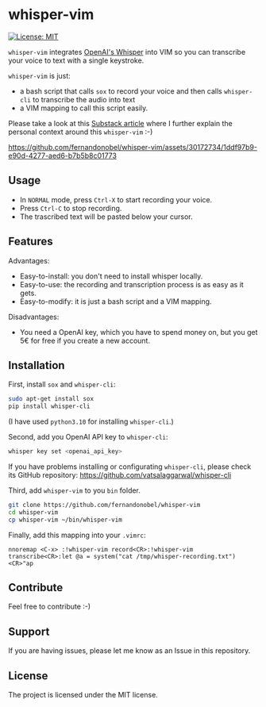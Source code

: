 # whisper-vim
[![License: MIT](https://img.shields.io/badge/License-MIT-green.svg)](https://opensource.org/licenses/MIT)

`whisper-vim` integrates [OpenAI's Whisper](https://openai.com/research/whisper) into VIM so you can transcribe your voice to text with a single keystroke.

`whisper-vim` is just:

* a bash script that calls `sox` to record your voice and then calls `whisper-cli` to transcribe the audio into text
* a VIM mapping to call this script easily. 

Please take a look at this [Substack article](https://eljardindegestalt.substack.com/p/por-que-un-1-de-caos-es-deseable) where I further explain the personal context around this `whisper-vim` :-)

https://github.com/fernandonobel/whisper-vim/assets/30172734/1ddf97b9-e90d-4277-aed6-b7b5b8c01773

## Usage

* In `NORMAL` mode, press `Ctrl-X` to start recording your voice.
* Press `Ctrl-C` to stop recording.
* The trascribed text will be pasted below your cursor.

## Features

Advantages:

- Easy-to-install: you don't need to install whisper locally.
- Easy-to-use: the recording and transcription process is as easy as it gets.
- Easy-to-modify: it is just a bash script and a VIM mapping.

Disadvantages:

- You need a OpenAI key, which you have to spend money on, but you get 5€ for free if you create a new account.
 
## Installation

First, install `sox` and `whisper-cli`:

```sh
sudo apt-get install sox
pip install whisper-cli
```

(I have used `python3.10` for installing `whisper-cli`.)

Second, add you OpenAI API key to `whisper-cli`:

```sh
whisper key set <openai_api_key>
```

If you have problems installing or configurating `whisper-cli`, please check its GitHub repository: https://github.com/vatsalaggarwal/whisper-cli

Third, add `whisper-vim` to you `bin` folder.

```sh
git clone https://github.com/fernandonobel/whisper-vim
cd whisper-vim
cp whisper-vim ~/bin/whisper-vim
```

Finally, add this mapping into your `.vimrc`:

```vim
nnoremap <C-x> :!whisper-vim record<CR>:!whisper-vim transcribe<CR>:let @a = system("cat /tmp/whisper-recording.txt")<CR>"ap
```

## Contribute

Feel free to contribute :-)

## Support

If you are having issues, please let me know as an Issue in this repository.

## License

The project is licensed under the MIT license.
